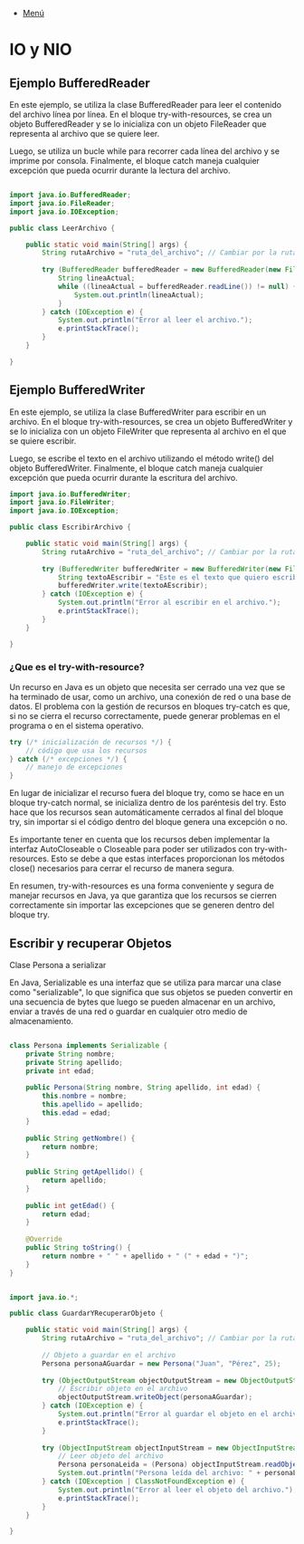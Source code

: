- [Menú](../README.md)

# IO y NIO


## Ejemplo BufferedReader

En este ejemplo, se utiliza la clase BufferedReader para leer el contenido del archivo línea por línea. En el bloque try-with-resources, se crea un objeto BufferedReader y se lo inicializa con un objeto FileReader que representa al archivo que se quiere leer.

Luego, se utiliza un bucle while para recorrer cada línea del archivo y se imprime por consola. Finalmente, el bloque catch maneja cualquier excepción que pueda ocurrir durante la lectura del archivo.

````java 

import java.io.BufferedReader;
import java.io.FileReader;
import java.io.IOException;

public class LeerArchivo {

    public static void main(String[] args) {
        String rutaArchivo = "ruta_del_archivo"; // Cambiar por la ruta de tu archivo
        
        try (BufferedReader bufferedReader = new BufferedReader(new FileReader(rutaArchivo))) {
            String lineaActual;
            while ((lineaActual = bufferedReader.readLine()) != null) {
                System.out.println(lineaActual);
            }
        } catch (IOException e) {
            System.out.println("Error al leer el archivo.");
            e.printStackTrace();
        }
    }

}

````

## Ejemplo BufferedWriter

En este ejemplo, se utiliza la clase BufferedWriter para escribir en un archivo. En el bloque try-with-resources, se crea un objeto BufferedWriter y se lo inicializa con un objeto FileWriter que representa al archivo en el que se quiere escribir.

Luego, se escribe el texto en el archivo utilizando el método write() del objeto BufferedWriter. Finalmente, el bloque catch maneja cualquier excepción que pueda ocurrir durante la escritura del archivo.

````Java
import java.io.BufferedWriter;
import java.io.FileWriter;
import java.io.IOException;

public class EscribirArchivo {

    public static void main(String[] args) {
        String rutaArchivo = "ruta_del_archivo"; // Cambiar por la ruta de tu archivo
        
        try (BufferedWriter bufferedWriter = new BufferedWriter(new FileWriter(rutaArchivo))) {
            String textoAEscribir = "Este es el texto que quiero escribir en el archivo.";
            bufferedWriter.write(textoAEscribir);
        } catch (IOException e) {
            System.out.println("Error al escribir en el archivo.");
            e.printStackTrace();
        }
    }

}
````

### ¿Que es el try-with-resource?

Un recurso en Java es un objeto que necesita ser cerrado una vez que se ha terminado de usar, como un archivo, una conexión de red o una base de datos. El problema con la gestión de recursos en bloques try-catch es que, si no se cierra el recurso correctamente, puede generar problemas en el programa o en el sistema operativo.

````Java
try (/* inicialización de recursos */) {
    // código que usa los recursos
} catch (/* excepciones */) {
    // manejo de excepciones
}
````

En lugar de inicializar el recurso fuera del bloque try, como se hace en un bloque try-catch normal, se inicializa dentro de los paréntesis del try. Esto hace que los recursos sean automáticamente cerrados al final del bloque try, sin importar si el código dentro del bloque genera una excepción o no.

Es importante tener en cuenta que los recursos deben implementar la interfaz AutoCloseable o Closeable para poder ser utilizados con try-with-resources. Esto se debe a que estas interfaces proporcionan los métodos close() necesarios para cerrar el recurso de manera segura.

En resumen, try-with-resources es una forma conveniente y segura de manejar recursos en Java, ya que garantiza que los recursos se cierren correctamente sin importar las excepciones que se generen dentro del bloque try.


## Escribir y recuperar Objetos

Clase Persona a serializar

En Java, Serializable es una interfaz que se utiliza para marcar una clase como "serializable", lo que significa que sus objetos se pueden convertir en una secuencia de bytes que luego se pueden almacenar en un archivo, enviar a través de una red o guardar en cualquier otro medio de almacenamiento.

````Java

class Persona implements Serializable {
    private String nombre;
    private String apellido;
    private int edad;
    
    public Persona(String nombre, String apellido, int edad) {
        this.nombre = nombre;
        this.apellido = apellido;
        this.edad = edad;
    }
    
    public String getNombre() {
        return nombre;
    }
    
    public String getApellido() {
        return apellido;
    }
    
    public int getEdad() {
        return edad;
    }
    
    @Override
    public String toString() {
        return nombre + " " + apellido + " (" + edad + ")";
    }
}
````

````Java

import java.io.*;

public class GuardarYRecuperarObjeto {

    public static void main(String[] args) {
        String rutaArchivo = "ruta_del_archivo"; // Cambiar por la ruta de tu archivo
        
        // Objeto a guardar en el archivo
        Persona personaAGuardar = new Persona("Juan", "Pérez", 25);
        
        try (ObjectOutputStream objectOutputStream = new ObjectOutputStream(new FileOutputStream(rutaArchivo))) {
            // Escribir objeto en el archivo
            objectOutputStream.writeObject(personaAGuardar);
        } catch (IOException e) {
            System.out.println("Error al guardar el objeto en el archivo.");
            e.printStackTrace();
        }
        
        try (ObjectInputStream objectInputStream = new ObjectInputStream(new FileInputStream(rutaArchivo))) {
            // Leer objeto del archivo
            Persona personaLeida = (Persona) objectInputStream.readObject();
            System.out.println("Persona leída del archivo: " + personaLeida);
        } catch (IOException | ClassNotFoundException e) {
            System.out.println("Error al leer el objeto del archivo.");
            e.printStackTrace();
        }
    }

}

````